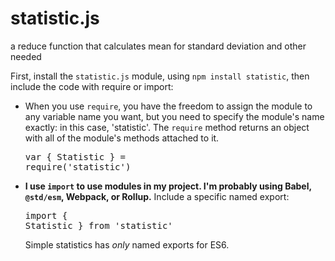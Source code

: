 # statistic.js
a reduce function that calculates mean for standard deviation and other needed

First, install the `statistic.js` module, using `npm install statistic`, then include the code with require or import:

  * When you use `require`, you have the freedom to assign    the module to any variable name you want, but you need to specify the module's name exactly:
      in this case, 'statistic'. The `require` method returns an object
      with all of the module's methods attached to it.<br /> <pre>var { Statistic } = require('statistic')</pre>
  * **I use `import` to use modules in my project. I'm probably using Babel, `@std/esm`, Webpack, or Rollup.**
      Include a specific named export: <pre>import { Statistic } from 'statistic'</pre>
      Simple statistics has _only_ named exports for ES6.
